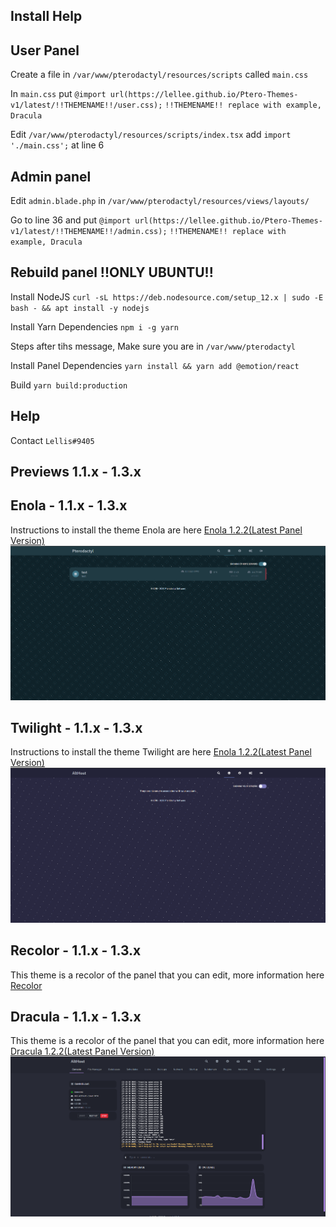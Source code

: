 ## Install Help

## User Panel

Create a file in `/var/www/pterodactyl/resources/scripts` called `main.css`

In `main.css` put ```@import url(https://lellee.github.io/Ptero-Themes-v1/latest/!!THEMENAME!!/user.css);```
`!!THEMENAME!! replace with example, Dracula`

Edit `/var/www/pterodactyl/resources/scripts/index.tsx` add ```import './main.css';``` at line 6

## Admin panel

Edit `admin.blade.php` in `/var/www/pterodactyl/resources/views/layouts/`

Go to line 36 and put ```@import url(https://lellee.github.io/Ptero-Themes-v1/latest/!!THEMENAME!!/admin.css);```
`!!THEMENAME!! replace with example, Dracula`

## Rebuild panel !!ONLY UBUNTU!!

Install NodeJS `curl -sL https://deb.nodesource.com/setup_12.x | sudo -E bash - && apt install -y nodejs`

Install Yarn Dependencies `npm i -g yarn`

Steps after tihs message, Make sure you are in `/var/www/pterodactyl`

Install Panel Dependencies `yarn install && yarn add @emotion/react`

Build `yarn build:production`

## Help

Contact `Lellis#9405`


## Previews 1.1.x - 1.3.x

## Enola - 1.1.x - 1.3.x
Instructions to install the theme Enola are here
[Enola 1.2.2(Latest Panel Version)](https://github.com/Lellee/Ptero-Themes-v1/tree/master/latest/Enola)
![Preview](./preview/enola.png)

## Twilight - 1.1.x - 1.3.x
Instructions to install the theme Twilight are here
[Enola 1.2.2(Latest Panel Version)](https://github.com/Lellee/Ptero-Themes-v1/tree/master/latest/Twilight)
![Preview](./preview/twilight.png)

## Recolor - 1.1.x - 1.3.x
This theme is a recolor of the panel that you can edit, more information here
[Recolor](https://github.com/Lellee/Ptero-Themes-v1/tree/master/latest/Recolor)

## Dracula - 1.1.x - 1.3.x
This theme is a recolor of the panel that you can edit, more information here
[Dracula 1.2.2(Latest Panel Version)](https://github.com/Lellee/Ptero-Themes-v1/tree/master/latest/Dracula)
![Preview](./preview/Dracula2.png)
